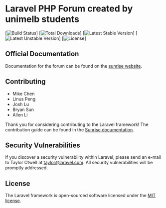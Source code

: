 # Laravel PHP Forum created by unimelb students

[![Build Status](https://travis-ci.org/laravel/framework.svg)]
[![Total Downloads](https://poser.pugx.org/laravel/framework/d/total.svg)]
[![Latest Stable Version](https://poser.pugx.org/laravel/framework/v/stable.svg)]
[![Latest Unstable Version](https://poser.pugx.org/laravel/framework/license.svg)]
[![License](https://poser.pugx.org/laravel/framework/license.svg)]

## Official Documentation

Documentation for the forum can be found on the [sunrise website](#).

## Contributing

- Mike Chen
- Linus Peng
- Josh Lu
- Bryan Sun
- Allen Li


Thank you for considering contributing to the Laravel framework! The contribution guide can be found in the [Sunrise documentation](http://#).

## Security Vulnerabilities

If you discover a security vulnerability within Laravel, please send an e-mail to Taylor Otwell at taylor@laravel.com. All security vulnerabilities will be promptly addressed.

## License

The Laravel framework is open-sourced software licensed under the [MIT license](http://opensource.org/licenses/MIT).
